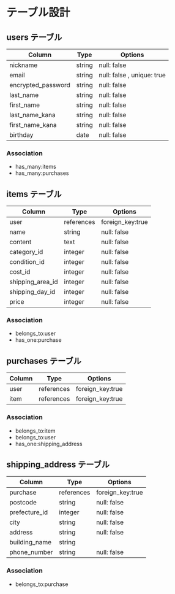 # テーブル設計

## users テーブル

| Column             | Type   | Options                    |
| ------------------ | ------ | -------------------------- |
| nickname           | string | null: false                |
| email              | string | null: false , unique: true |
| encrypted_password | string | null: false                |
| last_name          | string | null: false                |
| first_name         | string | null: false                |
| last_name_kana     | string | null: false                |
| first_name_kana    | string | null: false                |
| birthday           | date   | null: false                |

### Association

- has_many:items
- has_many:purchases

## items テーブル

| Column           | Type       | Options          |
| ---------------- | ---------- | ---------------- |
| user             | references | foreign_key:true |
| name             | string     | null: false      |
| content          | text       | null: false      |
| category_id      | integer    | null: false      |
| condition_id     | integer    | null: false      |
| cost_id          | integer    | null: false      |
| shipping_area_id | integer    | null: false      |
| shipping_day_id  | integer    | null: false      |
| price            | integer    | null: false      |

### Association

- belongs_to:user
- has_one:purchase

## purchases テーブル

| Column | Type       | Options          |
| ------ | ---------- | ---------------- |
| user   | references | foreign_key:true |
| item   | references | foreign_key:true |

### Association

- belongs_to:item
- belongs_to:user
- has_one:shipping_address

## shipping_address テーブル

| Column        | Type       | Options          |
| ------------- | ---------- | ---------------- |
| purchase      | references | foreign_key:true |
| postcode      | string     | null: false      |
| prefecture_id | integer    | null: false      |
| city          | string     | null: false      |
| address       | string     | null: false      |
| building_name | string     |                  |
| phone_number  | string     | null: false      |

### Association

- belongs_to:purchase
